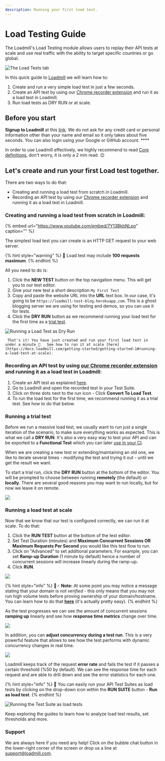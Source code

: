 ```yaml
---
description: Running your first load test.
---
```


# Load Testing Guide

The Loadmill's Load Testing module allows users to replay their API tests at scale and use real traffic with the ability to target specific countries or go global.

![The Load Tests tab](../../.gitbook/assets/load_tests_tab.png)

In this quick guide to [Loadmill](https://loadmill.com/app/signup) we will learn how to:

1. Create and run a very simple load test in just a few seconds.
2. Create an API test by using our [Chrome recorder extension](https://docs.loadmill.com/working-with-the-recorder) and run it as a load test in Loadmill.
3. Run load tests as DRY RUN or at scale.

## **Before you start**

**Signup to Loadmill** at this [link](https://www.loadmill.com/app/signup). We do not ask for any credit card or personal information other than your name and email so it only takes about five seconds. You can also login using your Google or GitHub account. ****

In order to use Loadmill effectively, we highly recommend to read [Core definitions](https://docs.loadmill.com/core-definitions), don't worry, it is only a 2 min read. 😉 

## Let's create and run your first Load test together. 

There are two ways to do that: 

* Creating and running a load test from scratch in Loadmill. 
* Recording an API test by using our [Chrome recorder extension](https://docs.loadmill.com/working-with-the-recorder) and running it as a load test in Loadmill.

### Creating and running a load test from scratch in Loadmill:

{% embed url="https://www.youtube.com/embed/7Y13BkbNLpo" caption="" %}

The simplest load test you can create is an HTTP GET request to your web server. 

{% hint style="warning" %}
🧠 Load test may include **100 requests maximum**.
{% endhint %}

All you need to do is:

1. Click the **NEW TEST** button on the top navigation menu. This will get you to our test editor.
2. Give your new test a short description `My First Test`
3. Copy and paste the website URL into the **URL** text box. In our case, it's going to be `https://loadmill-test-blog.herokuapp.com`. This is a ghost blogging server we are using for testing and demos, so you can use it for tests.
4. Click the **DRY RUN** button as we recommend running your load test for the first time as a [trial test](https://docs.loadmill.com/getting-started/getting-started-1#running-a-trial-test). 

![Running a Load Test as Dry Run](../../.gitbook/assets/ezgif.com-gif-maker-18-.gif)

     That's it! You have just created and run your first load test in under a minute 🎉   See how to run it at scale [here](https://docs.loadmill.com/getting-started/getting-started-1#running-a-load-test-at-scale). 

### Recording an API test by using [our Chrome recorder extension](https://chrome.google.com/webstore/detail/loadmill-recorder/gdkmnfehipofdefhpegbgkkocinlaofd?hl=en) and running it as a load test in Loadmill:

1. Create an API test as explained [here](https://docs.loadmill.com/api-testing/getting-started#creating-and-running-an-api-test-by-using-our-chrome-recorder-extension).
2. Go to Loadmill and open the recorded test in your Test Suite.
3. Click on three dots next to the run icon - Click **Convert To Load Test**.
4. To run the load test for the first time, we recommend running it as a trial test. See how to do that below.

### Running a trial test

Before we run a massive load test, we usually want to run just a single iteration of the scenario, to make sure everything works as expected. This is what we call a **DRY RUN**. It's also a very easy way to test your API and can be exported to a **Functional Test** which you can later [use in your CI](https://docs.loadmill.com/integrations/npm-modal).

When we are creating a new test or extending/maintaining an old one, we like to iterate several times - modifying the test and trying it out - until we get the result we want.

To start a trial run, click the **DRY RUN** button at the bottom of the editor. You will be prompted to choose between running **remotely** \(the default\) or **locally**. There are several good reasons you may want to run locally, but for now we leave it on remote.

![](../../.gitbook/assets/screenshot-32-.png)

### Running a load test at scale 

Now that we know that our test is configured correctly, we can run it at scale. To do that:

1. Click the **RUN TEST** button at the bottom of the test editor.
2. Set Test Duration \(minutes\) and **Maximum Concurrent Sessions OR Maximum Requests Per Second** you would like this test flow to run.
3. Click on "Advanced" to set additional parameters. For example, you can set **Ramp-up** **Duration** \(1 minute by default\) hence a number of concurrent sessions will increase linearly during the ramp-up.  
4. Click **RUN**.

![](../../.gitbook/assets/ezgif.com-gif-maker-19-.gif)

{% hint style="info" %}
🧙♂ **Note:** At some point you may notice a message stating that your domain is not _verified_ - this only means that you may not run high volume tests before proving ownership of your domain/hostname. You can learn how to do that [**here**](https://docs.loadmill.com/load-testing/setup/domain-verification) \(it's actually pretty easy\).
{% endhint %}

As the test progresses we can see the amount of concurrent sessions **ramping up** linearly and see how **response time metrics** change over time.

![](../../.gitbook/assets/image%20%2838%29.png)

In addition, you can **adjust concurrency** **during a test run**. This is a very powerful feature that allows to see how the test performs with dynamic concurrency changes in real time.

![](../../.gitbook/assets/screenshot-33-.png)

Loadmill keeps track of the request **error rate** and fails the test if it passes a certain threshold \(%50 by default\). We can see the response time for each request and are able to drill down and see the error statistics for each one.

{% hint style="info" %}
🧠 You can easily run your API Test Suites as load tests by clicking on the drop-down icon within the **RUN SUITE** button - **Run as load test**.
{% endhint %}

![Running the Test Suite as load tests ](../../.gitbook/assets/ezgif.com-gif-maker-2-.gif)

Keep exploring the guides to learn how to analyze load test results, set thresholds and more.

### Support

We are always here if you need any help! Click on the bubble chat button in the lower-right corner of the screen or drop us a line at [support@loadmill.com](mailto:support@loadmill.com).  



